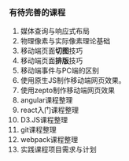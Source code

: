 ### 有待完善的课程
1. 媒体查询与响应式布局
2. 物理像素与实际像素理论基础
3. 移动端页面**切图**技巧
4. 移动端页面**排版**技巧
5. 移动端事件与PC端的区别
6. 使用原生JS制作移动端网页效果。
7. 使用zepto制作移动端网页效果
8. angular课程整理
9. react入门课程整理
10. D3.JS课程整理
11. git课程整理
12. webpack课程整理
13. 实践课程项目需求与计划